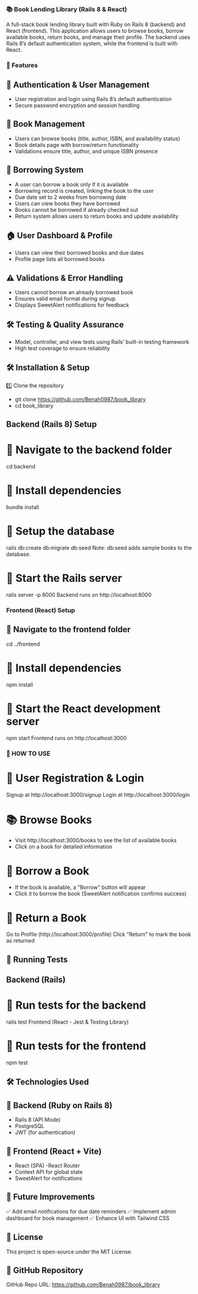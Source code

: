 ### 📚 Book Lending Library (Rails 8 & React)
A full-stack book lending library built with Ruby on Rails 8 (backend) and React (frontend). This application allows users to browse books, borrow available books, return books, and manage their profile. The backend uses Rails 8’s default authentication system, while the frontend is built with React.

### 🚀 Features
## 🔐 Authentication & User Management
- User registration and login using Rails 8’s default authentication
- Secure password encryption and session handling
## 📖 Book Management
- Users can browse books (title, author, ISBN, and availability status)
- Book details page with borrow/return functionality
- Validations ensure title, author, and unique ISBN presence
## 📑 Borrowing System
- A user can borrow a book only if it is available
- Borrowing record is created, linking the book to the user
- Due date set to 2 weeks from borrowing date
- Users can view books they have borrowed
- Books cannot be borrowed if already checked out
- Return system allows users to return books and update availability
## 🏠 User Dashboard & Profile
- Users can view their borrowed books and due dates
- Profile page lists all borrowed books
## ⚠️ Validations & Error Handling
- Users cannot borrow an already borrowed book
- Ensures valid email format during signup
- Displays SweetAlert notifications for feedback


## 🛠 Testing & Quality Assurance
- Model, controller, and view tests using Rails’ built-in testing framework
- High test coverage to ensure reliability

## 🛠 Installation & Setup
1️⃣ Clone the repository

 - git clone https://github.com/Benah0987/book_library
- cd book_library

## Backend (Rails 8) Setup
# 📌 Navigate to the backend folder

cd backend
# 📌 Install dependencies

bundle install
# 📌 Setup the database

rails db:create db:migrate db:seed
Note: db:seed adds sample books to the database.

# 📌 Start the Rails server

rails server -p 8000
Backend runs on http://localhost:8000

### Frontend (React) Setup
## 📌 Navigate to the frontend folder


cd ../frontend
# 📌 Install dependencies

npm install
# 📌 Start the React development server

npm start
Frontend runs on http://localhost:3000

### 📌 H0W TO USE
# 🔑 User Registration & Login
Signup at http://localhost:3000/signup
Login at http://localhost:3000/login
# 📚 Browse Books
- Visit http://localhost:3000/books to see the list of available books
- Click on a book for detailed information
# 📖 Borrow a Book
- If the book is available, a "Borrow" button will appear
- Click it to borrow the book (SweetAlert notification confirms success)
# 🔄 Return a Book
Go to Profile (http://localhost:3000/profile)
Click "Return" to mark the book as returned


## 🧪 Running Tests
## Backend (Rails)
# 📌 Run tests for the backend

rails test
Frontend (React - Jest & Testing Library)
# 📌 Run tests for the frontend

npm test

## 🛠 Technologies Used
## 🔧 Backend (Ruby on Rails 8)
- Rails 8 (API Mode)
- PostgreSQL 
- JWT (for authentication)

## 🎨 Frontend (React + Vite)
- React (SPA)
-React Router
- Context API for global state
- SweetAlert for notifications


## 🎯 Future Improvements
✅ Add email notifications for due date reminders
✅ Implement admin dashboard for book management
✅ Enhance UI with Tailwind CSS

## 📜 License
This project is open-source under the MIT License.

## 🔗 GitHub Repository
GitHub Repo URL: https://github.com/Benah0987/book_library
